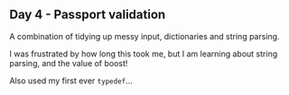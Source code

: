 Day 4 - Passport validation
----

A combination of tidying up messy input, dictionaries and string parsing.

I was frustrated by how long this took me, but I am learning about string parsing, and the value of boost!

Also used my first ever ```typedef```...
